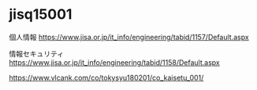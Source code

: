 # jisq15001

個人情報
https://www.jisa.or.jp/it_info/engineering/tabid/1157/Default.aspx

情報セキュリティ
https://www.jisa.or.jp/it_info/engineering/tabid/1158/Default.aspx


https://www.vlcank.com/co/tokysyu180201/co_kaisetu_001/

